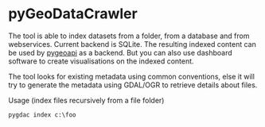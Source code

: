 # pyGeoDataCrawler

The tool is able to index datasets from a folder, from a database and from webservices. 
Current backend is SQLite. The resulting indexed content can be used by [pygeoapi](http://pygeoapi.io) as a backend.
But you can also use dashboard software to create visualisations on the indexed content.

The tool looks for existing metadata using common conventions, else it will try to generate the metadata 
using GDAL/OGR to retrieve details about files.

Usage (index files recursively from a file folder)

```
pygdac index c:\foo
```

